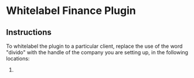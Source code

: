 # Whitelabel Finance Plugin

## Instructions

To whitelabel the plugin to a particular client, replace the use of the word "divido" with the handle of the company you are setting up, in the following locations:

1.
